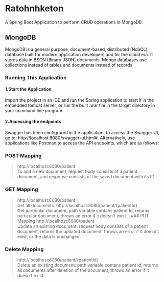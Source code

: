 # Ratohnhketon
A Spring Boot Application to perform CRUD operations in MongoDB.

## MongoDB
MongoDB is a general purpose, document-based, distributed (NoSQL) database built for modern application developers and for the cloud era. It stores data in BSON (Binary JSON) documents. Mongo databases use collections instead of tables and documents instead of records. 

### Running This Application
#### 1.Start the Application
   Import the project in an IDE and run the Spring application to start it in the embedded tomcat server, or run the built .war file in the target directory in your command line program.
#### 2.Accessing the endpoints
  Swagger has been configrured in the application, to access the Swagger UI, go to: http://localhost:8080/swagger-ui.html#. Alternatively, use applications like Postman to access the API endpoints, which are as follows:
### POST Mapping
> http://localhost:8080/patient <br>
To add a new document, request body consists of a patient document, and response consists of the saved document with its ID.
### GET Mapping
> http://localhost:8080/patient <br>
Get all documents.
> http://localhost:8080/patient/{patientId} <br>
Get particular document, path variable contans patient Id, returns particular document, throws an error if it doesn't exist.
, ### PUT Mapping
> http://localhost:8080/patient <br>
Update an existing document, request body consists of a patient document, returns the updated document, throws an error if it doesn't exist, or the data is unchanged.
### Delete Mapping
> http://localhost:8080/patient/{patientId} <br> 
Delete an existing document, path variable contans patient Id, returns all documents after deletion of the document, throws an error if it doesn't exist.
